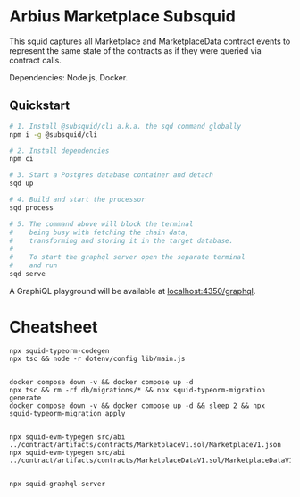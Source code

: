 # Arbius Marketplace Subsquid

This squid captures all Marketplace and MarketplaceData contract events to represent the same state of the contracts as if they were queried via contract calls.

Dependencies: Node.js, Docker.

## Quickstart

```bash
# 1. Install @subsquid/cli a.k.a. the sqd command globally
npm i -g @subsquid/cli

# 2. Install dependencies
npm ci

# 3. Start a Postgres database container and detach
sqd up

# 4. Build and start the processor
sqd process

# 5. The command above will block the terminal
#    being busy with fetching the chain data, 
#    transforming and storing it in the target database.
#
#    To start the graphql server open the separate terminal
#    and run
sqd serve
```
A GraphiQL playground will be available at [localhost:4350/graphql](http://localhost:4350/graphql).

# Cheatsheet

```
npx squid-typeorm-codegen
npx tsc && node -r dotenv/config lib/main.js


docker compose down -v && docker compose up -d
npx tsc && rm -rf db/migrations/* && npx squid-typeorm-migration generate
docker compose down -v && docker compose up -d && sleep 2 && npx squid-typeorm-migration apply


npx squid-evm-typegen src/abi ../contract/artifacts/contracts/MarketplaceV1.sol/MarketplaceV1.json
npx squid-evm-typegen src/abi ../contract/artifacts/contracts/MarketplaceDataV1.sol/MarketplaceDataV1.json


npx squid-graphql-server
```
